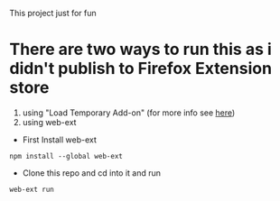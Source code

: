 This project just for fun

# There are two ways to run this as i didn't publish to Firefox Extension store
1. using "Load Temporary Add-on" (for more info see [here](https://developer.mozilla.org/en-US/Add-ons/WebExtensions/Temporary_Installation_in_Firefox))
2. using web-ext

+ First Install web-ext
```
npm install --global web-ext
```
+ Clone this repo and cd into it and run
```
web-ext run
```
